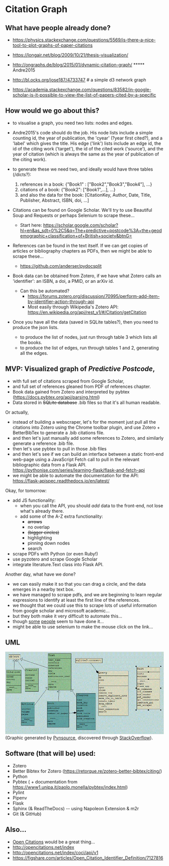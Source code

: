 # Citation Graph

## What have people already done?

- https://physics.stackexchange.com/questions/5569/is-there-a-nice-tool-to-plot-graphs-of-paper-citations

- https://longair.net/blog/2009/10/21/thesis-visualization/

- http://ongraphs.de/blog/2015/01/dynamic-citation-graph/ ***** Andre2015

- http://bl.ocks.org/jose187/4733747 # a simple d3 network graph

- https://academia.stackexchange.com/questions/83582/in-google-scholar-is-it-possible-to-view-the-list-of-papers-cited-by-a-specific

## How would we go about this?

- to visualise a graph, you need two lists: nodes and edges.

- Andre2015's code should do the job. 
    His node lists include a simple counting id, the year of publication, the 'cyear' (?year first cited?), and a 'label' which gives the title.
    His edge ('link') lists include an edge id, the id of the citing work ('target'), the id of the cited work ('source'), and the year of citation (which is always the same as the year of publication of the citing work).

- to generate these we need two, and ideally would have three tables (/dicts?):
    1. references in a book: {"Book1" : ["Book2","Book3","Book4"], ...}
    2. citations of a book: {"Book2": ["Book1",...], ...}
    3. and also the data for the book: [CitationKey, Author, Date, Title, Publisher, Abstract, ISBN, doi, ...]

- Citations can be found on Google Scholar. We'll try to use Beautiful Soup and Requests or perhaps Selenium to scrape these...
    - Start here: https://scholar.google.com/scholar?hl=en&as_sdt=0%2C5&q=The+predictive+postcode%3A+the+geodemographic+classification+of+British+society&btnG=

- References can be found in the text itself. If we can get copies of articles or bibliography chapters as PDFs, then we might be able to scrape these...
    - https://github.com/anderser/pydocsplit

- Book data can be obtained from Zotero, if we have what Zotero calls an 'identifier': an ISBN, a doi, a PMID, or an arXiv id.
    - Can this be automated? 
        - https://forums.zotero.org/discussion/70995/perform-add-item-by-identifier-action-through-api
        - Most easily through Wikipedia's Zotero API: https://en.wikipedia.org/api/rest_v1/#/Citation/getCitation
        
- Once you have all the data (saved in SQLite tables?), then you need to produce the json lists.
    - to produce the list of nodes, just run through table 3 which lists all the books.
    - to produce the list of edges, run through tables 1 and 2, generating all the edges.
    
## MVP: Visualized graph of *Predictive Postcode*, 

- with full set of citations scraped from Google Scholar, 
- and full set of references gleaned from PDF of references chapter.
- Book data gained from Zotero and interpreted by pybtex (https://docs.pybtex.org/api/parsing.html)
- Data stored in ~~SQLite database~~ .bib files so that it's all human readable.

Or actually,
- instead of building a webscraper, let's for the moment just pull all the citations into Zotero using the Chrome toolbar plugin, 
    and use Zotero + BetterBibTex to generate a .bib citations file.
- and then let's just manually add some references to Zotero, and similarly generate a reference .bib file.
- then let's use pybtex to pull in those .bib files
- and then let's see if we can build an interface between a static front-end web-page using a JavaScript Fetch call 
    to pull in the relevant bibliographic data from a Flask API. https://pythonise.com/series/learning-flask/flask-and-fetch-api
- we might be able to automate the documentation for the API: https://flask-apispec.readthedocs.io/en/latest/

Okay, for tomorrow:
- add JS functionality:
    - when you call the API, you should *add* data to the front-end, not lose what's already there.
    - add some of the A-Z extra functionality: 
        - ~~arrows~~
        - no overlap
        - ~~(bigger circles)~~
        - highlighting
        - pinning down nodes
        - search
- scrape PDFs with Python (or even Ruby!)
- use pyzotero and scrape Google Scholar
- integrate literature.Text class into Flask API.

Another day, what have we done?
- we can easily make it so that you can drag a circle, and the data emerges in a nearby text box.
- we have managed to scrape pdfs, and we are beginning to learn regular expressions to identify at least the first line of the references.
- we thought that we could use this to scrape lots of useful information from google scholar and microsoft academic...
- but they both make it very difficult to automate this...
- though [some](https://mystudentvoices.com/scraping-google-scholar-to-write-your-phd-literature-chapter-2ea35f8f4fa1) [people](http://thebiobucket.blogspot.com/2011/11/visually-examine-google-scholar-search.html) seem to have done it...
- might be able to use selenium to make the mouse click on the link...

## UML
![Graphic UML](https://raw.githubusercontent.com/peterprescott/citation-graph/master/docs/uml.gif)  
(Graphic generated by [Pynsource](https://pynsource.com/), discovered through [StackOverflow](https://stackoverflow.com/questions/260165/whats-the-best-way-to-generate-a-uml-diagram-from-python-source-code)).


## Software (that will be) used:
- Zotero
- Better Bibtex for Zotero (https://retorque.re/zotero-better-bibtex/citing/)
- Python
- Pybtex ( + documentation from https://www1.unipa.it/paolo.monella/pybtex/index.html)
- Pylint
- Pipenv
- Flask
- Sphinx (& ReadTheDocs) -- using Napoleon Extension & m2r
- Git (& GitHub)


## Also...

- [Open Citations](https://opencitations.wordpress.com/2018/02/25/citations-as-first-class-data-entities-the-opencitations-data-model/) would be a great thing...
- http://opencitations.net/index
- http://opencitations.net/index/coci/api/v1
- https://figshare.com/articles/Open_Citation_Identifier_Definition/7127816

